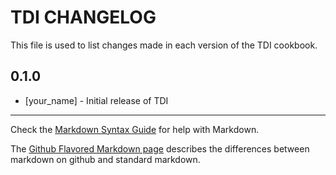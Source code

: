 TDI CHANGELOG
=============

This file is used to list changes made in each version of the TDI cookbook.

0.1.0
-----
- [your_name] - Initial release of TDI

- - -
Check the [Markdown Syntax Guide](http://daringfireball.net/projects/markdown/syntax) for help with Markdown.

The [Github Flavored Markdown page](http://github.github.com/github-flavored-markdown/) describes the differences between markdown on github and standard markdown.
